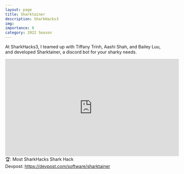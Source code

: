 ```yaml
---
layout: page
title: Sharktainer
description: SharkHacks3
img: 
importance: 8
category: 2022 Season
---
```


At SharkHacks3, I teamed up with Tiffany Trinh, Aashi Shah, and Bailey Luu, and developed Sharktainer, a discord bot for your sharky needs.<br>

<iframe width="560" height="315" src="https://www.youtube.com/embed/A0dNFO9tHas" title="YouTube video player" frameborder="0" allow="accelerometer; autoplay; clipboard-write; encrypted-media; gyroscope; picture-in-picture" allowfullscreen></iframe>
<br>
🏆: Most SharkHacks Shark Hack
<br>
<!-- <a href = "https://bleh.neeltron.repl.co/">Live demo</a><br> -->
Devpost: <a href = "https://devpost.com/software/sharktainer">https://devpost.com/software/sharktainer</a>
